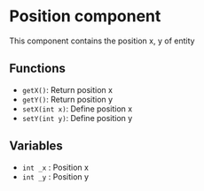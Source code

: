 # Position component

This component contains the position x, y of entity

## Functions

- `getX()`: Return position x
- `getY()`: Return position y
- `setX(int x)`: Define position x
- `setY(int y)`: Define position y

## Variables

- `int _x` : Position x
- `int _y` : Position y